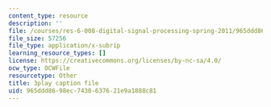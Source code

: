 ```yaml
---
content_type: resource
description: ''
file: /courses/res-6-008-digital-signal-processing-spring-2011/965ddd8698ec7430637621e9a1888c81_xwRn_lTA6JY.srt
file_size: 57256
file_type: application/x-subrip
learning_resource_types: []
license: https://creativecommons.org/licenses/by-nc-sa/4.0/
ocw_type: OCWFile
resourcetype: Other
title: 3play caption file
uid: 965ddd86-98ec-7430-6376-21e9a1888c81
---
```

